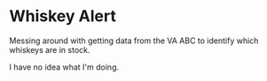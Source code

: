 # Whiskey Alert
Messing around with getting data from the VA ABC to identify which whiskeys are in stock.

I have no idea what I'm doing.
